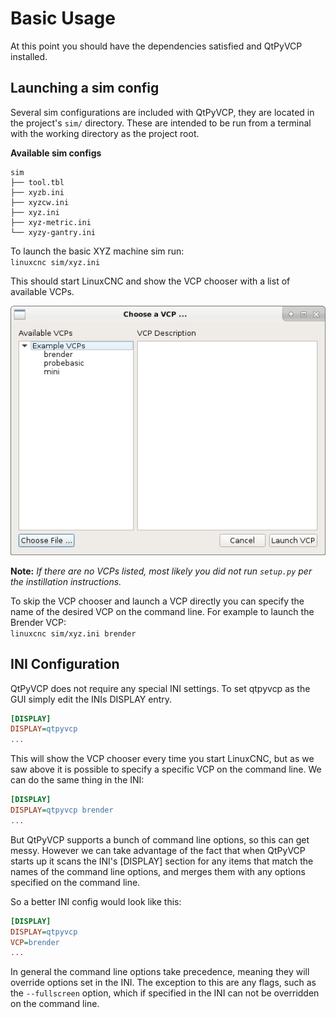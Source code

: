 # Basic Usage

At this point you should have the dependencies satisfied and QtPyVCP installed.

## Launching a sim config
Several sim configurations are included with QtPyVCP, they are located
in the project's `sim/` directory. These are intended to be run from a
terminal with the working directory as the project root.

**Available sim configs**
```
sim
├── tool.tbl
├── xyzb.ini
├── xyzcw.ini
├── xyz.ini
├── xyz-metric.ini
└── xyzy-gantry.ini
```

To launch the basic XYZ machine sim run:  
`linuxcnc sim/xyz.ini`

This should start LinuxCNC and show the VCP chooser with a list of
available VCPs.

![vcp-chooser.png](images/vcp-chooser.png)

**Note:** _If there are no VCPs listed, most likely you did not run
`setup.py` per the instillation instructions._

To skip the VCP chooser and launch a VCP directly you can specify the name of
the desired VCP on the command line. For example to launch the Brender VCP:  
`linuxcnc sim/xyz.ini brender`


## INI Configuration

QtPyVCP does not require any special INI settings. To set qtpyvcp as the
GUI simply edit the INIs DISPLAY entry.

```ini
[DISPLAY]
DISPLAY=qtpyvcp
...
```

This will show the VCP chooser every time you start LinuxCNC, but as we saw
above it is possible to specify a specific VCP on the command line. We can
do the same thing in the INI:

```ini
[DISPLAY]
DISPLAY=qtpyvcp brender
...
```

But QtPyVCP supports a bunch of command line options, so this can get messy.
However we can take advantage of the fact that when QtPyVCP starts up it scans
the INI's [DISPLAY] section for any items that match the names of the command
line options, and merges them with any options specified on the command line.

So a better INI config would look like this:
```ini
[DISPLAY]
DISPLAY=qtpyvcp
VCP=brender
...
```


In general the command line options take precedence, meaning they will override
options set in the INI. The exception to this are any flags, such as the
`--fullscreen` option, which if specified in the INI can not be overridden on
the command line.   
